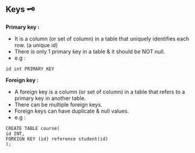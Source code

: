## Keys 🗝

**Primary key :**  
- It is a column (or set of column) in a table that uniquely identifies each row. (a unique id)  
- There is only 1 primary key in a table & it should be NOT null.  
- e.g : 
```
id int PRIMARY KEY
```  

**Foreign key :**  
- A foreign key is a column (or set of column) in a table that refers to a primary key in another table.  
- There can be multiple foreign keys.  
- Foreign keys can have duplicate & null values.
- e.g : 
```
CREATE TABLE course(
id INT,
FOREIGN KEY (id) reference student(id)
);
```
